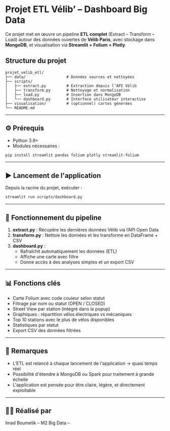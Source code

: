 
# Projet ETL Vélib’ – Dashboard Big Data

Ce projet met en œuvre un pipeline **ETL complet** (Extract – Transform – Load) autour des données ouvertes de **Vélib Paris**, avec stockage dans **MongoDB**, et visualisation via **Streamlit + Folium + Plotly**.

## Structure du projet

```
projet_velib_etl/
├── data/                  # Données sources et nettoyées
├── scripts/
│   ├── extract.py         # Extraction depuis l’API Vélib
│   ├── transform.py       # Nettoyage et normalisation
│   ├── load.py            # Insertion dans MongoDB
│   └── dashboard.py       # Interface utilisateur interactive
├── visualisation/         # (optionnel) cartes générées
└── README.md
```

---

## ⚙️ Prérequis

- Python 3.9+
- Modules nécessaires :

```bash
pip install streamlit pandas folium plotly streamlit-folium
```

---

## ▶️ Lancement de l'application

Depuis la racine du projet, exécuter :

```bash
streamlit run scripts/dashboard.py
```

---

## 🔄 Fonctionnement du pipeline

1. **extract.py** : Récupère les dernières données Vélib via l’API Open Data
2. **transform.py** : Nettoie les données et les transforme en DataFrame + CSV
3. **dashboard.py** : 
   - Rafraîchit automatiquement les données (ETL)
   - Affiche une carte avec filtre
   - Donne accès à des analyses simples et un export CSV

---

## 📊 Fonctions clés

- Carte Folium avec code couleur selon statut
- Filtrage par nom ou statut (OPEN / CLOSED)
- Street View par station (intégré dans la popup)
- Graphiques : répartition vélos électriques vs mécaniques
- Top 10 stations avec le plus de vélos disponibles
- Statistiques par statut
- Export CSV des données filtrées

---

## 🧠 Remarques

- L’ETL est relancé à chaque lancement de l'application → quasi temps réel
- Possibilité d'étendre à MongoDB ou Spark pour traitement à grande échelle
- L'application est pensée pour être claire, légère, et directement exploitable

---

## 👨‍💻 Réalisé par

Imad Boumelik – M2 Big Data – 
